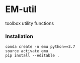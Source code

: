# EM-util
toolbox utility functions


### Installation
```
conda create -n emu python==3.7
source activate emu
pip install --editable .
```
